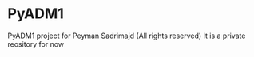 # PyADM1
PyADM1 project for Peyman Sadrimajd (All rights reserved)
It is a private reository for now
